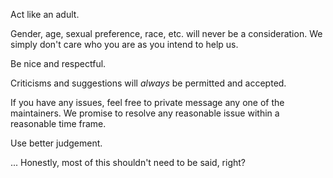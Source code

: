 Act like an adult.

Gender, age, sexual preference, race, etc. will never be a consideration. We simply don't care who you are as
you intend to help us.

Be nice and respectful.

Criticisms and suggestions will *always* be permitted and accepted.

If you have any issues, feel free to private message any one of the maintainers. We promise to resolve any
reasonable issue within a reasonable time frame.

Use better judgement.

... Honestly, most of this shouldn't need to be said, right?